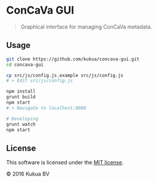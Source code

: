 # ConCaVa GUI

> Graphical interface for managing ConCaVa metadata.

## Usage

```bash
git clone https://github.com/kukua/concava-gui.git
cd concava-gui

cp src/js/config.js.example src/js/config.js
# > Edit src/js/config.js

npm install
grunt build
npm start
# > Navigate to localhost:8080

# Developing
grunt watch
npm start
```

## License

This software is licensed under the [MIT license](https://github.com/kukua/concava-gui/blob/master/LICENSE).

© 2016 Kukua BV
